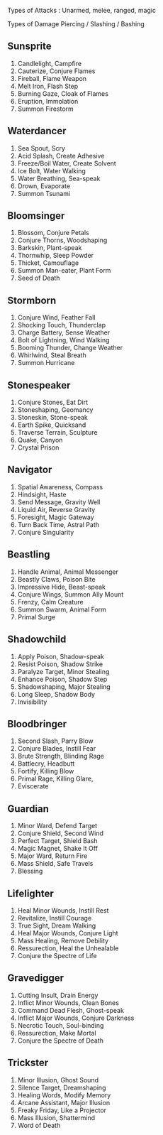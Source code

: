 Types of Attacks
: Unarmed, melee, ranged, magic

Types of Damage
Piercing / Slashing / Bashing

## Sunsprite
1. Candlelight, Campfire
2. Cauterize, Conjure Flames
3. Fireball, Flame Weapon
4. Melt Iron, Flash Step
5. Burning Gaze, Cloak of Flames
6. Eruption, Immolation
7. Summon Firestorm

## Waterdancer
1. Sea Spout, Scry
2. Acid Splash, Create Adhesive
3. Freeze/Boil Water, Create Solvent
4. Ice Bolt, Water Walking
5. Water Breathing, Sea-speak
6. Drown, Evaporate
7. Summon Tsunami

## Bloomsinger
1. Blossom, Conjure Petals
2. Conjure Thorns, Woodshaping
3. Barkskin, Plant-speak
4. Thornwhip, Sleep Powder
5. Thicket, Camouflage
6. Summon Man-eater, Plant Form
7. Seed of Death

## Stormborn
1. Conjure Wind, Feather Fall
2. Shocking Touch, Thunderclap
3. Charge Battery, Sense Weather
4. Bolt of Lightning, Wind Walking
5. Booming Thunder, Change Weather
6. Whirlwind, Steal Breath
7. Summon Hurricane

## Stonespeaker
1. Conjure Stones, Eat Dirt
2. Stoneshaping, Geomancy
3. Stoneskin, Stone-speak
4. Earth Spike, Quicksand
5. Traverse Terrain, Sculpture
6. Quake, Canyon
7. Crystal Prison

## Navigator
1. Spatial Awareness, Compass
2. Hindsight, Haste
3. Send Message, Gravity Well
4. Liquid Air, Reverse Gravity
5. Foresight, Magic Gateway
6. Turn Back Time, Astral Path
7. Conjure Singularity

## Beastling
1. Handle Animal, Animal Messenger
2. Beastly Claws, Poison Bite
3. Impressive Hide, Beast-speak
4. Conjure Wings, Summon Ally Mount
5. Frenzy, Calm Creature
6. Summon Swarm, Animal Form
7. Primal Surge

## Shadowchild
1. Apply Poison, Shadow-speak
2. Resist Poison, Shadow Strike 
3. Paralyze Target, Minor Stealing
4. Enhance Poison, Shadow Step
5. Shadowshaping, Major Stealing
6. Long Sleep, Shadow Body
7. Invisibility

## Bloodbringer
1. Second Slash, Parry Blow
2. Conjure Blades, Instill Fear
3. Brute Strength, Blinding Rage
4. Battlecry, Headbutt
5. Fortify, Killing Blow
6. Primal Rage, Killing Glare,
7. Eviscerate 

## Guardian
1. Minor Ward, Defend Target
2. Conjure Shield, Second Wind
3. Perfect Target, Shield Bash
4. Magic Magnet, Shake It Off
5. Major Ward, Return Fire
6. Mass Shield, Safe Travels
7. Blessing

## Lifelighter
1. Heal Minor Wounds, Instill Rest
2. Revitalize, Instill Courage
3. True Sight, Dream Walking
4. Heal Major Wounds, Conjure Light
5. Mass Healing, Remove Debility
6. Ressurection, Heal the Unhealable
7. Conjure the Spectre of Life 

## Gravedigger
1. Cutting Insult, Drain Energy 
1. Inflict Minor Wounds, Clean Bones
2. Command Dead Flesh, Ghost-speak
3. Inflict Major Wounds, Conjure Darkness
4. Necrotic Touch, Soul-binding
5. Ressurection, Make Mortal 
7. Conjure the Spectre of Death

## Trickster
1. Minor Illusion, Ghost Sound 
2. Silence Target, Dreamshaping
3. Healing Words, Modify Memory
4. Arcane Assistant, Major Illusion
5. Freaky Friday, Like a Projector
6. Mass Illusion, Shattermind
7. Word of Death 
